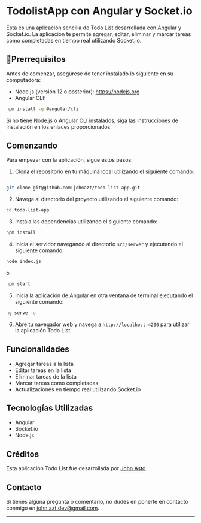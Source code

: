 # TodolistApp con Angular y Socket.io

Esta es una aplicación sencilla de Todo List desarrollada con Angular y Socket.io. La aplicación te permite agregar, editar, eliminar y marcar tareas como completadas en tiempo real utilizando Socket.io.

## 🚨Prerrequisitos

Antes de comenzar, asegúrese de tener instalado lo siguiente en su computadora:

- Node.js (versión 12 o posterior): https://nodejs.org
- Angular CLI: 

```bash 
npm install -g @angular/cli
 ```
 Si no tiene Node.js o Angular CLI instalados, siga las instrucciones de instalación en los enlaces proporcionados

## Comenzando

Para empezar con la aplicación, sigue estos pasos:

1. Clona el repositorio en tu máquina local utilizando el siguiente comando:

```bash

git clone git@github.com:johnazt/todo-list-app.git
```

2. Navega al directorio del proyecto utilizando el siguiente comando:
```bash
cd todo-list-app
```

3. Instala las dependencias utilizando el siguiente comando:
```bash
npm install 
```

4. Inicia el servidor navegando al directorio `src/server` y ejecutando el siguiente comando:
```bash
node index.js  
```
o 
```bash
npm start 
```

5. Inicia la aplicación de Angular en otra ventana de terminal ejecutando el siguiente comando:

```bash
ng serve -o
```

6. Abre tu navegador web y navega a `http://localhost:4200` para utilizar la aplicación Todo List.

## Funcionalidades

- Agregar tareas a la lista
- Editar tareas en la lista
- Eliminar tareas de la lista
- Marcar tareas como completadas
- Actualizaciones en tiempo real utilizando Socket.io

## Tecnologías Utilizadas

- Angular
- Socket.io
- Node.js

## Créditos

Esta aplicación Todo List fue desarrollada por [John Asto](https://github.com/johnazt).


## Contacto

Si tienes alguna pregunta o comentario, no dudes en ponerte en contacto conmigo en [john.azt.dev@gmail.com](mailto:tu-correo@ejemplo.com).

---
